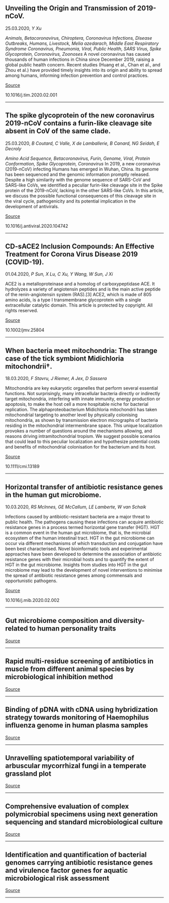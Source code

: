 ## Unveiling the Origin and Transmission of 2019-nCoV.
 25.03.2020, _Y Xu_


_Animals, Betacoronavirus, Chiroptera, Coronavirus Infections, Disease Outbreaks, Humans, Livestock, Melia azedarach, Middle East Respiratory Syndrome Coronavirus, Pneumonia, Viral, Public Health, SARS Virus, Spike Glycoprotein, Coronavirus, Zoonoses_
A novel coronavirus has caused thousands of human infections in China since December 2019, raising a global public health concern. Recent studies (Huang et al., Chan et al., and Zhou et al.) have provided timely insights into its origin and ability to spread among humans, informing infection prevention and control practices.

[Source](https://www.cell.com/trends/microbiology/fulltext/S0966-842X(20)30025-1)

10.1016/j.tim.2020.02.001

---

## The spike glycoprotein of the new coronavirus 2019-nCoV contains a furin-like cleavage site absent in CoV of the same clade.
 25.03.2020, _B Coutard, C Valle, X de Lamballerie, B Canard, NG Seidah, E Decroly_


_Amino Acid Sequence, Betacoronavirus, Furin, Genome, Viral, Protein Conformation, Spike Glycoprotein, Coronavirus_
In 2019, a new coronavirus (2019-nCoV) infecting Humans has emerged in Wuhan, China. Its genome has been sequenced and the genomic information promptly released. Despite a high similarity with the genome sequence of SARS-CoV and SARS-like CoVs, we identified a peculiar furin-like cleavage site in the Spike protein of the 2019-nCoV, lacking in the other SARS-like CoVs. In this article, we discuss the possible functional consequences of this cleavage site in the viral cycle, pathogenicity and its potential implication in the development of antivirals.

[Source](https://www.sciencedirect.com/science/article/pii/S0166354220300528)

10.1016/j.antiviral.2020.104742

---

## CD-sACE2 Inclusion Compounds: An Effective Treatment for Corona Virus Disease 2019 (COVID-19).
 01.04.2020, _P Sun, X Lu, C Xu, Y Wang, W Sun, J Xi_


ACE2 is a metalloproteinase and a homolog of carboxypeptidase ACE. It hydrolyzes a variety of angiotensin peptides and is the main active peptide of the renin-angiotensin system (RAS).[3] ACE2, which is made of 805 amino acids, is a type I transmembrane glycoprotein with a single extracellular catalytic domain. This article is protected by copyright. All rights reserved.

[Source](https://onlinelibrary.wiley.com/doi/epdf/10.1002/jmv.25804)

10.1002/jmv.25804

---

## When bacteria meet mitochondria: The strange case of the tick symbiont Midichloria mitochondrii†.
 18.03.2020, _F Stavru, J Riemer, A Jex, D Sassera_


Mitochondria are key eukaryotic organelles that perform several essential functions. Not surprisingly, many intracellular bacteria directly or indirectly target mitochondria, interfering with innate immunity, energy production or apoptosis, to make the host cell a more hospitable niche for bacterial replication. The alphaproteobacterium Midichloria mitochondrii has taken mitochondrial targeting to another level by physically colonising mitochondria, as shown by transmission electron micrographs of bacteria residing in the mitochondrial intermembrane space. This unique localization provokes a number of questions around the mechanisms allowing, and reasons driving intramitochondrial tropism. We suggest possible scenarios that could lead to this peculiar localization and hypothesize potential costs and benefits of mitochondrial colonisation for the bacterium and its host.

[Source](https://onlinelibrary.wiley.com/doi/full/10.1111/cmi.13189)

10.1111/cmi.13189

---

## Horizontal transfer of antibiotic resistance genes in the human gut microbiome.
 10.03.2020, _RS McInnes, GE McCallum, LE Lamberte, W van Schaik_


Infections caused by antibiotic-resistant bacteria are a major threat to public health. The pathogens causing these infections can acquire antibiotic resistance genes in a process termed horizontal gene transfer (HGT). HGT is a common event in the human gut microbiome, that is, the microbial ecosystem of the human intestinal tract. HGT in the gut microbiome can occur via different mechanisms of which transduction and conjugation have been best characterised. Novel bioinformatic tools and experimental approaches have been developed to determine the association of antibiotic resistance genes with their microbial hosts and to quantify the extent of HGT in the gut microbiome. Insights from studies into HGT in the gut microbiome may lead to the development of novel interventions to minimise the spread of antibiotic resistance genes among commensals and opportunistic pathogens.

[Source](https://www.sciencedirect.com/science/article/pii/S1369527420300254)

10.1016/j.mib.2020.02.002

---

## Gut microbiome composition and diversity-related to human personality traits&nbsp;&nbsp;

[Source](https://www.sciencedirect.com/science/article/pii/S2452231719300181)

---

## Rapid multi-residue screening of antibiotics in muscle from different animal species by microbiological inhibition method

[Source](https://www.sciencedirect.com/science/article/pii/S0026265X1932586X)

---

## Binding of pDNA with cDNA using hybridization strategy towards monitoring of Haemophilus influenza genome in human plasma samples

[Source](https://www.sciencedirect.com/science/article/pii/S0141813019403723)

---

## Unravelling spatiotemporal variability of arbuscular mycorrhizal fungi in a temperate grassland plot

[Source](https://sfamjournals.onlinelibrary.wiley.com/doi/full/10.1111/1462-2920.14653)

---

## Comprehensive evaluation of complex polymicrobial specimens using next generation sequencing and standard microbiological culture

[Source](https://www.nature.com/articles/s41598-020-62424-x)

---

## Identification and quantification of bacterial genomes carrying antibiotic resistance genes and virulence factor genes for aquatic microbiological risk assessment 

[Source](https://www.sciencedirect.com/science/article/pii/S0043135419309340)

---


